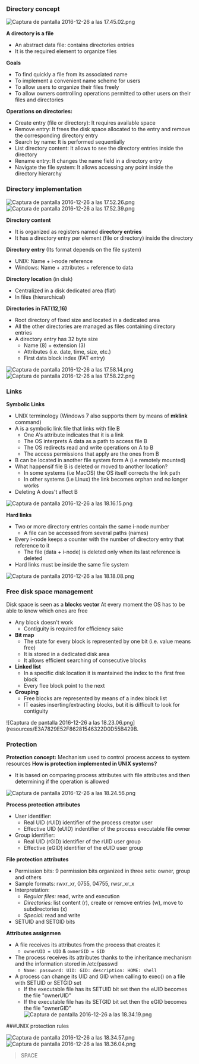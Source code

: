 ### Directory concept 
![Captura de pantalla 2016-12-26 a las 17.45.02.png](resources/F3F7A19292AA9463EB5165A2C1DCF6C1.png)

**A directory is a file** 
+ An abstract data file: contains directories entries
+ It is the required element to organize files 

**Goals** 
+ To find quickly a file from its associated name 
+ To implement a convenient name scheme for users 
+ To allow users to organize their files freely 
+ To allow owners controlling operations permitted to other users on their files and directories 

**Operations on directories:** 
+ Create entry (file or directory): It requires available space
+ Remove entry: It frees the disk space allocated to the entry and remove the corresponding directory entry 
+ Search by name: It is performed sequentially 
+ List directory content: It allows to see the directory entries inside the directory 
+ Rename entry: It changes the name field in a directory entry 
+ Navigate the file system: It allows accessing any point inside the directory hierarchy

### Directory implementation 

![Captura de pantalla 2016-12-26 a las 17.52.26.png](resources/5263C7CC7CB25502CEF28DCC167EB42F.png)
![Captura de pantalla 2016-12-26 a las 17.52.39.png](resources/EBF098F0C5E186EB468F1DDFC4C1F9FB.png)

**Directory content** 
+ It is organized as registers named **directory entries** 
+ It has a directory entry per element (file or directory) inside the directory 

**Directory entry** (Its format depends on the file system)
+ UNIX: Name + i-node reference
+ Windows: Name + attributes + reference to data 

**Directory location** (in disk) 
+ Centralized in a disk dedicated area (flat) 
+ In files (hierarchical) 

**Directories in FAT(12,16)**
+ Root directory of fixed size and located in a dedicated area 
+ All the other directories are managed as files containing directory entries
+ A directory entry has 32 byte size 
    + Name (8) + extension (3) 
    + Attributes (i.e. date, time, size, etc.) 
    + First data block index (FAT entry) 

![Captura de pantalla 2016-12-26 a las 17.58.14.png](resources/959991909EC374E54EEE482D90CDA884.png)
![Captura de pantalla 2016-12-26 a las 17.58.22.png](resources/67739801DDF60E0113F782E544666DEE.png)

### Links 
**Symbolic Links** 
+ UNIX terminology (Windows 7 also supports them by means of **mklink** command) 
+ A is a symbolic link file that links with file B 
    + One A's attribute indicates that it is a link 
    + The OS interprets A data as a path to access file B
    + The OS redirects read and write operations on A to B 
    + The access permissions that apply are the ones from B 
+ B can be located in another file system form A (i.e remotely mounted) 
+ What happensif file B is deleted or moved to another location? 
    + In some systems (i.e MacOS) the OS itself corrects the link path 
    + In other systems (i.e Linux) the link becomes orphan and no longer works 
+ Deleting A does't affect B 

![Captura de pantalla 2016-12-26 a las 18.16.15.png](resources/B0C160A80E4F4D74403A75499DA68FB9.png)

**Hard links** 
+ Two or more directory entries contain the same i-node number
    + A file can be accessed from several paths (names) 
+ Every i-node keeps a counter with the number of directory entry that reference to it 
    + The file (data + i-node) is deleted only when its last reference is deleted
+ Hard links must be inside the same file system 

![Captura de pantalla 2016-12-26 a las 18.18.08.png](resources/16BB0D8D65C984B040EE7DB8551446F9.png)

### Free disk space management 
Disk space is seen as a **blocks vector** 
At every moment the OS has to be able to know which ones are free 
+ Any block doesn't work 
    + Contiguity is required for efficiency sake
+ **Bit map**
    + The state for every block is represented by one bit (i.e. value means free) 
    + It is stored in a dedicated disk area 
    + It allows efficient searching of consecutive blocks 
+ **Linked list**
    + In a specific disk location it is mantained the index to the first free block 
    + Every flee block point to the next 
+ **Grouping** 
    + Free blocks are represented by means of a index block list 
    + IT easies inserting/extracting blocks, but it is difficult to look for contiguity 

![Captura de pantalla 2016-12-26 a las 18.23.06.png](resources/E3A7829E52F86281546322D0D55B429B.

### Protection 

**Protection concept:** Mechanism used to control process access to system resources 
**How is protection implemented in UNIX systems?** 
+ It is based on comparing process attributes with file attributes and then determining if the operation is allowed 

![Captura de pantalla 2016-12-26 a las 18.24.56.png](resources/38701F8D900FED94495BC6122F65DA23.png)

**Process protection attributes** 
+ User identifier: 
    + Real UID (rUID) identifier of the process creator user
    + Effective UID (eUID) indentifier of the process executable file owner 
+ Group identifier:
    + Real UID (rGID) identifier of the rUID user group 
    + Effective (eGID) identifier of the eUID user group 

**File protection attributes** 
+ Permission bits: 9 permission bits organized in three sets: owner, group and others
+ Sample formats: rwxr\_xr, 0755, 04755, rwsr\_xr_x
+ Interpretation: 
    + *Regular files:* read, write and execution 
    + *Directories:* list content (r), create or remove entries (w), move to subdirectories (x)
    + *Special:* read and write
+ SETUID and SETGID bits 

**Attributes assignmen** 
+ A file receives its attributes from the process that creates it 
    + `ownerUID = UID` & `ownerGID = GID` 
+ The process receives its attributes thanks to the inheritance mechanism and the information stored in /etc/passwd
    + `Name: password: UID: GID: description: HOME: shell`
+ A process can change its UID and GID when calling to exec() on a file with SETUID or SETGID set
    + If the executable file has its SETUID bit set then the eUID becomes the file "ownerUID" 
    + If the executable file has its SETGID bit set then the eGID becomes the file "ownerGID" 
![Captura de pantalla 2016-12-26 a las 18.34.19.png](resources/17233FFB94B991C133F80EFD4B3736F5.png)

###UNIX protection rules

![Captura de pantalla 2016-12-26 a las 18.34.57.png](resources/0E60771F0055CC56FBD8B9B4331C09B3.png)
![Captura de pantalla 2016-12-26 a las 18.36.04.png](resources/0DDF59E40626421D7D59D6B6DF9625A7.png)























> SPACE 
